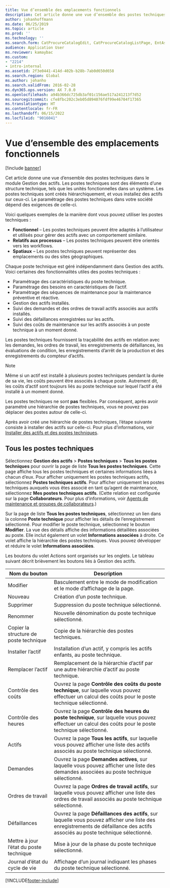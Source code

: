 ```yaml
---
title: Vue d’ensemble des emplacements fonctionnels
description: Cet article donne une vue d’ensemble des postes techniques dans le module Gestion des actifs.
author: johanhoffmann
ms.date: 06/25/2019
ms.topic: article
ms.prod: ''
ms.technology: ''
ms.search.form: CatProcureCatalogEdit, CatProcureCatalogListPage, EntAssetFunctionalLocationEditSubLocations, EntAssetFunctionalLocationLookup, EntAssetFunctionalLocationRename, EntAssetFunctionalLocation
audience: Application User
ms.reviewer: kamaybac
ms.custom:
- "2214"
- intro-internal
ms.assetid: 2f3e0441-414d-402b-b28b-7ab0d650d658
ms.search.region: Global
ms.author: johanho
ms.search.validFrom: 2016-02-28
ms.dyn365.ops.version: AX 7.0.0
ms.openlocfilehash: a94b366dc725db3af01c156ae517a241213f7d52
ms.sourcegitcommit: cfe8fbc202c3eb05d894076fdf99e46704f17365
ms.translationtype: HT
ms.contentlocale: fr-FR
ms.lasthandoff: 06/15/2022
ms.locfileid: "9016041"
---
```

# <a name="introduction-to-functional-locations"></a>Vue d’ensemble des emplacements fonctionnels

[!include [banner](../../includes/banner.md)]

 

Cet article donne une vue d’ensemble des postes techniques dans le module Gestion des actifs. Les postes techniques sont des éléments d’une structure technique, tels que les unités fonctionnelles dans un système. Les postes techniques sont créés hiérarchiquement, et vous installez des actifs sur ceux-ci. Le paramétrage des postes techniques dans votre société dépend des exigences de celle-ci.

Voici quelques exemples de la manière dont vous pouvez utiliser les postes techniques :

- **Fonctionnel** – Les postes techniques peuvent être adaptés à l’utilisateur et utilisés pour gérer des actifs avec un comportement similaire.
- **Relatifs aux processus** – Les postes techniques peuvent être orientés vers les workflows.
- **Spatiaux** – Les postes techniques peuvent représenter des emplacements ou des sites géographiques.

Chaque poste technique est géré indépendamment dans Gestion des actifs. Voici certaines des fonctionnalités utiles des postes techniques :

- Paramétrage des caractéristiques du poste technique.
- Paramétrage des besoins en caractéristiques de l’actif.
- Paramétrage des séquences de maintenance pour la maintenance préventive et réactive.
- Gestion des actifs installés.
- Suivi des demandes et des ordres de travail actifs associés aux actifs installés.
- Suivi des défaillances enregistrées sur les actifs.
- Suivi des coûts de maintenance sur les actifs associés à un poste technique à un moment donné.

Les postes techniques fournissent la traçabilité des actifs en relation avec les demandes, les ordres de travail, les enregistrements de défaillances, les évaluations de condition, les enregistrements d’arrêt de la production et des enregistrements du compteur d’actifs.

> [!NOTE]
> Même si un actif est installé à plusieurs postes techniques pendant la durée de sa vie, les coûts peuvent être associés à chaque poste. Autrement dit, les coûts d’actif sont toujours liés au poste technique sur lequel l’actif a été installé à un moment donné.

Les postes techniques ne sont **pas** flexibles. Par conséquent, après avoir paramétré une hiérarchie de postes techniques, vous ne pouvez pas déplacer des postes autour de celle-ci. 

Après avoir créé une hiérarchie de postes techniques, l’étape suivante consiste à installer des actifs sur celle-ci. Pour plus d’informations, voir [Installer des actifs et des postes techniques](../functional-locations/install-objects-on-functional-locations.md).

## <a name="all-functional-locations"></a>Tous les postes techniques

Sélectionnez **Gestion des actifs** \> **Postes techniques** \> **Tous les postes techniques** pour ouvrir la page de liste **Tous les postes techniques**. Cette page affiche tous les postes techniques et certaines informations liées à chacun d’eux. Pour afficher uniquement les postes techniques actifs, sélectionnez **Postes techniques actifs**. Pour afficher uniquement les postes techniques auxquels vous êtes associé en tant qu’agent de maintenance, sélectionnez **Mes postes techniques actifs**. (Cette relation est configurée sur la page **Collaborateurs**. Pour plus d’informations, voir [Agents de maintenance et groupes de collaborateurs](../setup-for-objects/workers-and-worker-groups.md).)

Sur la page de liste **Tous les postes techniques**, sélectionnez un lien dans la colonne **Poste technique** pour afficher les détails de l’enregistrement sélectionné. Pour modifier le poste technique, sélectionnez le bouton **Modifier**. La vue des détails affiche des informations détaillées associées au poste. Elle inclut également un volet **Informations associées** à droite. Ce volet affiche la hiérarchie des postes techniques. Vous pouvez développer et réduire le volet **Informations associées**.

Les boutons du volet Actions sont organisés sur les onglets. Le tableau suivant décrit brièvement les boutons liés à Gestion des actifs.

| Nom du bouton                         | Description                                                                                                                                  |
|-------------------------------------|----------------------------------------------------------------------------------------------------------------------------------------------|
| Modifier                                | Basculement entre le mode de modification et le mode d’affichage de la page.                                                                                         |
| Nouveau                                 | Création d’un poste technique.                                                                                                            |
| Supprimer                              | Suppression du poste technique sélectionné.                                                                                                     |
| Renommer                              | Nouvelle dénomination du poste technique sélectionné.                                                                                                     |
| Copier la structure de poste technique  | Copie de la hiérarchie des postes techniques.                                                                                                      |
| Installer l’actif                       | Installation d’un actif, y compris les actifs enfants, au poste technique.                                                                        |
| Remplacer l’actif                       | Remplacement de la hiérarchie d’actif par une autre hiérarchie d’actif au poste technique.                                                         |
| Contrôle des coûts                        | Ouvrez la page **Contrôle des coûts du poste technique**, sur laquelle vous pouvez effectuer un calcul des coûts pour le poste technique sélectionné.                |
| Contrôle des heures                        | Ouvrez la page **Contrôle des heures du poste technique**, sur laquelle vous pouvez effectuer un calcul des coûts pour le poste technique sélectionné.                |
| Actifs                              | Ouvrez la page **Tous les actifs**, sur laquelle vous pouvez afficher une liste des actifs associés au poste technique sélectionné.                      |
| Demandes                            | Ouvrez la page **Demandes actives**, sur laquelle vous pouvez afficher une liste des demandes associées au poste technique sélectionné.               |
| Ordres de travail                         | Ouvrez la page **Ordres de travail actifs**, sur laquelle vous pouvez afficher une liste des ordres de travail associés au poste technique sélectionné.         |
| Défaillances                              | Ouvrez la page **Défaillances des actifs**, sur laquelle vous pouvez afficher une liste des enregistrements de défaillance des actifs associés au poste technique sélectionné. |
| Mettre à jour l’état du poste technique    | Mise à jour de la phase du poste technique sélectionné.                                                                                        |
| Journal d’état du cycle de vie                 | Affichage d’un journal indiquant les phases du poste technique sélectionné.                                                                        |


[!INCLUDE[footer-include](../../../includes/footer-banner.md)]